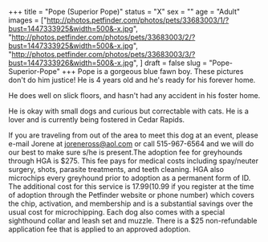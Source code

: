 +++
title = "Pope (Superior Pope)"
status = "X"
sex = ""
age = "Adult"
images = ["http://photos.petfinder.com/photos/pets/33683003/1/?bust=1447333925&width=500&-x.jpg",
"http://photos.petfinder.com/photos/pets/33683003/2/?bust=1447333925&width=500&-x.jpg",
"http://photos.petfinder.com/photos/pets/33683003/3/?bust=1447333926&width=500&-x.jpg",
]
draft = false
slug = "Pope-Superior-Pope"
+++
Pope is a gorgeous blue fawn boy. These pictures don't do him justice! He is 4 years old and he's ready for his forever home.

He does well on slick floors, and hasn't had any accident in his foster home. 

He is okay with small dogs and curious but correctable with cats. He is a lover and is currently being fostered in Cedar Rapids.


If you are traveling from out of the area to meet this dog at an event, please e-mail Jorene at joreneross@aol.com or call 515-967-6564 and we will do our best to make sure s/he is present.The adoption fee for greyhounds through HGA is $275. This fee pays for medical costs including spay/neuter surgery, shots, parasite treatments, and teeth cleaning. HGA also microchips every greyhound prior to adoption as a permanent form of ID. The additional cost for this service is $17.99 ($10.99 if you register at the time of adoption through the Petfinder website or phone number) which covers the chip, activation, and membership and is a substantial savings over the usual cost for microchipping. Each dog also comes with a special sighthound collar and leash set and muzzle. There is a $25 non-refundable application fee that is applied to an approved adoption.
